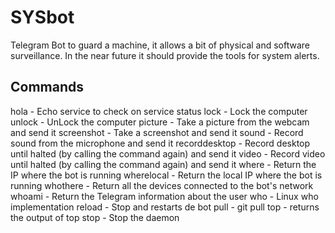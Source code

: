 # SYSbot
Telegram Bot to guard a machine, it allows a bit of physical and software surveillance.
In the near future it should provide the tools for system alerts.

## Commands
hola - Echo service to check on service status
lock - Lock the computer
unlock - UnLock the computer
picture - Take a picture from the webcam and send it
screenshot - Take a screenshot and send it
sound - Record sound from the microphone and send it
recorddesktop - Record desktop until halted (by calling the command again) and send it
video - Record video until halted (by calling the command again) and send it
where - Return the IP where the bot is running
wherelocal - Return the local IP where the bot is running
whothere - Return all the devices connected to the bot's network
whoami - Return the Telegram information about the user
who - Linux who implementation
reload - Stop and restarts de bot
pull - git pull
top - returns the output of top
stop - Stop the daemon

